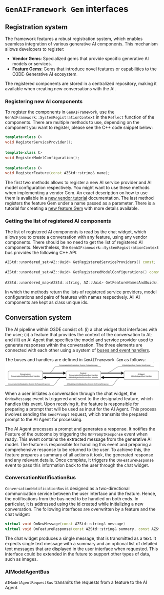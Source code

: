 # `GenAIFramework Gem` interfaces

## Registration system

The framework features a robust registration system, which enables seamless integration of various generative AI components. This mechanism allows developers to register:
* **Vendor Gems**: Specialized gems that provide specific generative AI models or services.
* **Feature Gems**: Gems that introduce novel features or capabilities to the O3DE-Generative AI ecosystem.

The registered components are stored in a centralized repository, making it available when creating new conversations with the AI. 

### Registering new AI components
To register the components in `GenAIFramework`, use the `GenAIFramework::SystemRegistrationContext` in the `Reflect` function of the components. There are multiple methods to use, depending on the component you want to register, please see the C++ code snippet below:

```cpp
template<class C>
void RegisterServiceProvider();

template<class C>
void RegisterModelConfiguration();

template<class C>
void RegisterFeature(const AZStd::string& name);
```

The first two methods allows to register a new AI service provider and AI model configuration respectively. You might want to use these methods when implementing a vendor Gem. An exact description on how to use them is available in a [new vendor tutorial](./newVendor.md) documentation. The last method registers the feature Gem under a name passed as a parameter. There is a tutorial for creating a [new feature Gem](./newFeature.md) with more details available.

### Getting the list of registered AI components
The list of registered AI components is read by the chat widget, which allows you to create a conversation with any feature, using any vendor components. There should be no need to get the list of registered AI components. Nevertheless, the `GenAIFramework::SystemRegistrationContext` bus provides the following C++ API:

```cpp
AZStd::unordered_set<AZ::Uuid> GetRegisteredServiceProviders() const;

AZStd::unordered_set<AZ::Uuid> GetRegisteredModelConfigurations() const;

AZStd::unordered_map<AZStd::string, AZ::Uuid> GetFeatureNamesAndUuids() const;
```

In which the methods return the lists of registered service providers, model configurations and pairs of features with names respectively. All AI components are kept as class unique ids.

## Conversation system
The AI pipeline within O3DE consist of: (i) a chat widget that interfaces with the user; (ii) a feature that provides the context of the conversation to AI; and (iii) an AI Agent that specifies the model and service provider used to generate responses within the conversation. The three elements are connected with each other using a system of [buses and event handlers](https://docs.o3de.org/docs/user-guide/programming/messaging/ebus/). 

The buses and handlers are defined in `GenAIFramework Gem` as follows:
![GenAIFramework Interfaces](./images/interfaces.svg)

When a user initiates a conversation through the chat widget, the `OnNewMessage` event is triggered and sent to the designated feature, which handles this event. Upon receiving it, the feature is responsible for preparing a prompt that will be used as input for the AI Agent. This process involves sending the `SendPrompt` request, which transmits the prepared prompt to the AI Agent for processing.

The AI Agent processes a prompt and generates a response. It notifies the Feature of the outcome by triggering the `OnPromptResponse` event when ready. This event contains the extracted message from the generative AI model. The feature is responsible for handling this event and preparing a comprehensive response to be returned to the user. To achieve this, the feature prepares a summary of all actions it took, the generated response and any relevant details. Once complete, it triggers the `OnFeatureResponse` event to pass this information back to the user through the chat widget.

### ConversationNotificationBus
`ConversationNotificationBus` is designed as a two-directional communication service between the user interface and the feature. Hence, the notifications from the bus need to be handled on both ends. In particular, it is addressed using the id created while initializing a new conversation. The following interfaces are overwritten by a feature and the chat widget:
```cpp
virtual void OnNewMessage(const AZStd::string& message)
virtual void OnFeatureResponse(const AZStd::string& summary, const AZStd::vector<AZStd::string>& detailedResponse);
```

The chat widget produces a single message, that is transmitted as a text. It expects single text message with a summary and an optional list of detailed text messages that are displayed in the user interface when requested. This interface could be extended in the future to support other types of data, such as images.

### AIModelAgentBus
`AIModelAgentRequestBus` transmits the requests from a feature to the AI Agent. 

